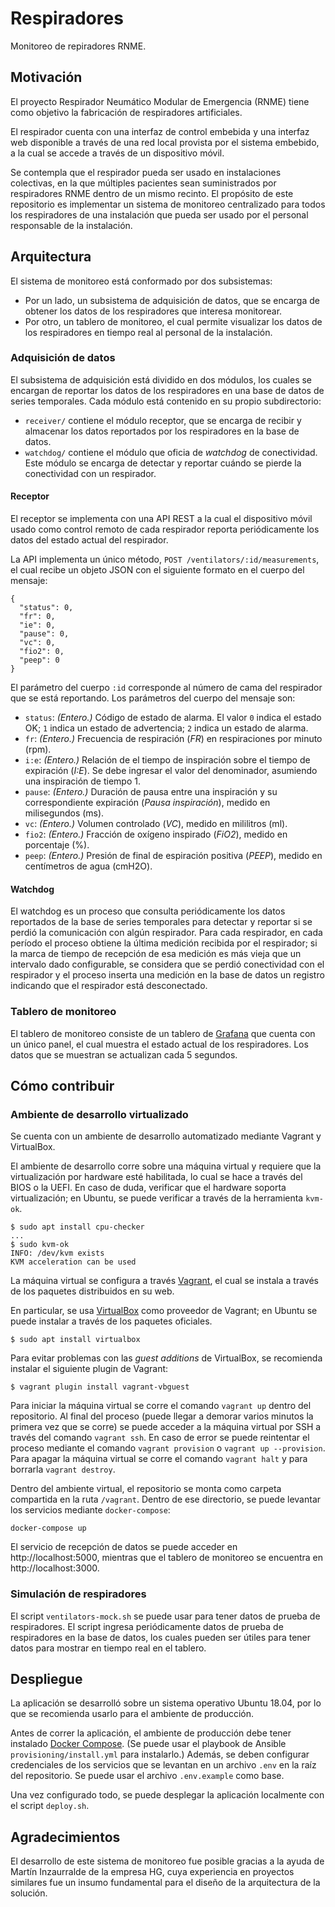 # Respiradores

Monitoreo de repiradores RNME.

## Motivación

El proyecto Respirador Neumático Modular de Emergencia (RNME) tiene como objetivo la fabricación de respiradores artificiales.

El respirador cuenta con una interfaz de control embebida y una interfaz web disponible a través de una red local provista por el sistema embebido, a la cual se accede a través de un dispositivo móvil.

Se contempla que el respirador pueda ser usado en instalaciones colectivas, en la que múltiples pacientes sean suministrados por respiradores RNME dentro de un mismo recinto. El propósito de este repositorio es implementar un sistema de monitoreo centralizado para todos los respiradores de una instalación que pueda ser usado por el personal responsable de la instalación.

## Arquitectura

El sistema de monitoreo está conformado por dos subsistemas:
* Por un lado, un subsistema de adquisición de datos, que se encarga de obtener los datos de los respiradores que interesa monitorear.
* Por otro, un tablero de monitoreo, el cual permite visualizar los datos de los respiradores en tiempo real al personal de la instalación.

### Adquisición de datos

El subsistema de adquisición está dividido en dos módulos, los cuales se encargan de reportar los datos de los respiradores en una base de datos de series temporales. Cada módulo está contenido en su propio subdirectorio:
* `receiver/` contiene el módulo receptor, que se encarga de recibir y almacenar los datos reportados por los respiradores en la base de datos.
* `watchdog/` contiene el módulo que oficia de *watchdog* de conectividad. Este módulo se encarga de detectar y reportar cuándo se pierde la conectividad con un respirador.

#### Receptor

El receptor se implementa con una API REST a la cual el dispositivo móvil usado como control remoto de cada respirador reporta periódicamente los datos del estado actual del respirador.

La API implementa un único método, `POST /ventilators/:id/measurements`, el cual recibe un objeto JSON con el siguiente formato en el cuerpo del mensaje:
```
{
  "status": 0,
  "fr": 0,
  "ie": 0,
  "pause": 0,
  "vc": 0,
  "fio2": 0,
  "peep": 0
}
```
El parámetro del cuerpo `:id` corresponde al número de cama del respirador que se está reportando. Los parámetros del cuerpo del mensaje son:
* `status`: *(Entero.)* Código de estado de alarma. El valor `0` indica el estado OK; `1` indica un estado de advertencia; `2` indica un estado de alarma.
* `fr`: *(Entero.)* Frecuencia de respiración (*FR*) en respiraciones por minuto (rpm).
* `i:e`: *(Entero.)* Relación de el tiempo de inspiración sobre el tiempo de expiración (*I:E*). Se debe ingresar el valor del denominador, asumiendo una inspiración de tiempo 1.
* `pause`: *(Entero.)* Duración de pausa entre una inspiración y su correspondiente expiración (*Pausa inspiración*), medido en milisegundos (ms).
* `vc`: *(Entero.)* Volumen controlado (*VC*), medido en mililitros (ml).
* `fio2`: *(Entero.)* Fracción de oxígeno inspirado (*FiO2*), medido en porcentaje (%).
* `peep`: *(Entero.)* Presión de final de espiración positiva (*PEEP*), medido en centímetros de agua (cmH2O).

#### Watchdog

El watchdog es un proceso que consulta periódicamente los datos reportados de la base de series temporales para detectar y reportar si se perdió la comunicación con algún respirador. Para cada respirador, en cada período el proceso obtiene la última medición recibida por el respirador; si la marca de tiempo de recepción de esa medición es más vieja que un intervalo dado configurable, se considera que se perdió conectividad con el respirador y el proceso inserta una medición en la base de datos un registro indicando que el respirador está desconectado.

### Tablero de monitoreo

El tablero de monitoreo consiste de un tablero de [Grafana](https://grafana.com/) que cuenta con un único panel, el cual muestra el estado actual de los respiradores. Los datos que se muestran se actualizan cada 5 segundos.

## Cómo contribuir

### Ambiente de desarrollo virtualizado

Se cuenta con un ambiente de desarrollo automatizado mediante Vagrant y VirtualBox.

El ambiente de desarrollo corre sobre una máquina virtual y requiere que la virtualización por hardware esté habilitada, lo cual se hace a través del BIOS o la UEFI. En caso de duda, verificar que el hardware soporta virtualización; en Ubuntu, se puede verificar a través de la herramienta `kvm-ok`.
```
$ sudo apt install cpu-checker
...
$ sudo kvm-ok
INFO: /dev/kvm exists
KVM acceleration can be used
```

La máquina virtual se configura a través [Vagrant](https://www.vagrantup.com/), el cual se instala a través de los paquetes distribuidos en su web.

En particular, se usa [VirtualBox](https://www.virtualbox.org/) como proveedor de Vagrant; en Ubuntu se puede instalar a través de los paquetes oficiales.
```
$ sudo apt install virtualbox
```
Para evitar problemas con las *guest additions* de VirtualBox, se recomienda instalar el siguiente plugin de Vagrant:
```
$ vagrant plugin install vagrant-vbguest
```

Para iniciar la máquina virtual se corre el comando `vagrant up` dentro del repositorio. Al final del proceso (puede llegar a demorar varios minutos la primera vez que se corre) se puede acceder a la máquina virtual por SSH a través del comando `vagrant ssh`. En caso de error se puede reintentar el proceso mediante el comando `vagrant provision` o `vagrant up --provision`. Para apagar la máquina virtual se corre el comando `vagrant halt` y para borrarla `vagrant destroy`.

Dentro del ambiente virtual, el repositorio se monta como carpeta compartida en la ruta `/vagrant`. Dentro de ese directorio, se puede levantar los servicios mediante `docker-compose`:
```
docker-compose up
```

El servicio de recepción de datos se puede acceder en http://localhost:5000, mientras que el tablero de monitoreo se encuentra en http://localhost:3000.

### Simulación de respiradores

El script `ventilators-mock.sh` se puede usar para tener datos de prueba de respiradores. El script ingresa periódicamente datos de prueba de respiradores en la base de datos, los cuales pueden ser útiles para tener datos para mostrar en tiempo real en el tablero.

## Despliegue

La aplicación se desarrolló sobre un sistema operativo Ubuntu 18.04, por lo que se recomienda usarlo para el ambiente de producción.

Antes de correr la aplicación, el ambiente de producción debe tener instalado [Docker Compose](https://docs.docker.com/compose/install/). (Se puede usar el playbook de Ansible `provisioning/install.yml` para instalarlo.) Además, se deben configurar credenciales de los servicios que se levantan en un archivo `.env` en la raíz del repositorio. Se puede usar el archivo `.env.example` como base.

Una vez configurado todo, se puede desplegar la aplicación localmente con el script `deploy.sh`.

## Agradecimientos

El desarrollo de este sistema de monitoreo fue posible gracias a la ayuda de Martín Inzaurralde de la empresa HG, cuya experiencia en proyectos similares fue un insumo fundamental para el diseño de la arquitectura de la solución.
